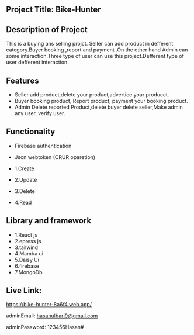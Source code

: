 ## Project Title: Bike-Hunter

## Description of Project

This is a buying ans selling projct. Seller can add product in defferent category.Buyer booking ,report and payment .On the other hand Admin can some interaction.Three type of user can use this project.Defferent type of user defferent interaction.

## Features

- Seller add product,delete your product,advertice your producct.
- Buyer booking product, Report product, payment your booking product.
- Admin Delete reported Product,delete buyer delete seller,Make admin any user, verify user.

## Functionality

- Firebase authentication
- Json webtoken
  (CRUR oparetion)

- 1.Create
- 2.Update
- 3.Delete
- 4.Read

## Library and framework

- 1.React js
- 2.epress js
- 3.tailwind
- 4.Mamba ui
- 5.Daisy Ui
- 6.firebase
- 7.MongoDb

## Live Link:

https://bike-hunter-8a6f4.web.app/

adminEmail: hasanulbari9@gmail.com

adminPassword: 123456Hasan#

